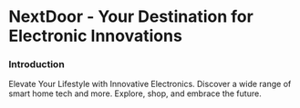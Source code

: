 # NextDoor - Your Destination for Electronic Innovations

### Introduction

Elevate Your Lifestyle with Innovative Electronics. Discover a wide range of smart home tech and more. Explore, shop, and embrace the future.
